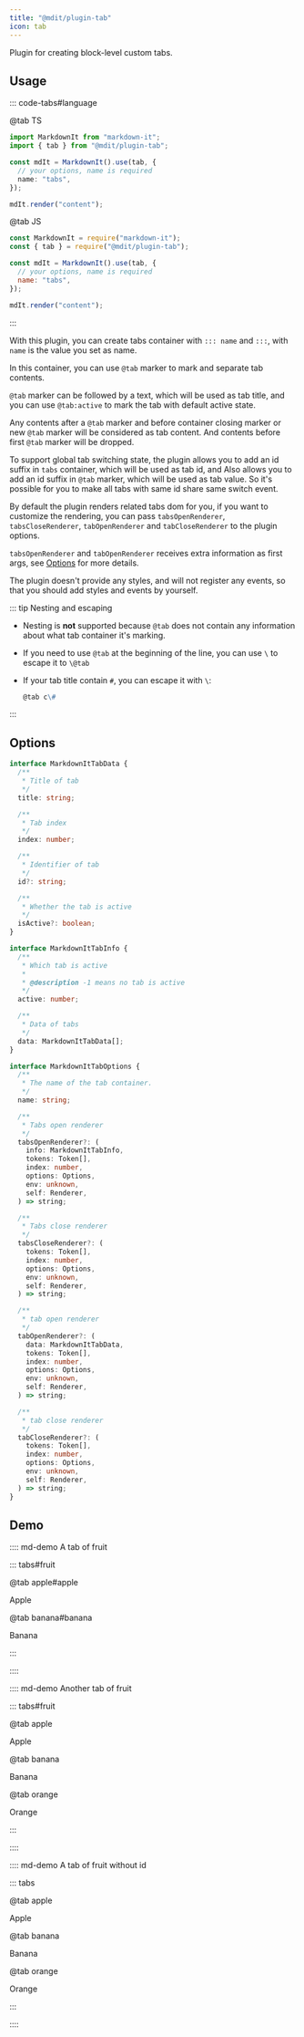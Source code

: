 ```yaml
---
title: "@mdit/plugin-tab"
icon: tab
---
```


Plugin for creating block-level custom tabs.

<!-- more -->

## Usage

::: code-tabs#language

@tab TS

```ts
import MarkdownIt from "markdown-it";
import { tab } from "@mdit/plugin-tab";

const mdIt = MarkdownIt().use(tab, {
  // your options, name is required
  name: "tabs",
});

mdIt.render("content");
```

@tab JS

```js
const MarkdownIt = require("markdown-it");
const { tab } = require("@mdit/plugin-tab");

const mdIt = MarkdownIt().use(tab, {
  // your options, name is required
  name: "tabs",
});

mdIt.render("content");
```

:::

With this plugin, you can create tabs container with `::: name` and `:::`, with `name` is the value you set as name.

In this container, you can use `@tab` marker to mark and separate tab contents.

`@tab` marker can be followed by a text, which will be used as tab title, and you can use `@tab:active` to mark the tab with default active state.

Any contents after a `@tab` marker and before container closing marker or new `@tab` marker will be considered as tab content. And contents before first `@tab` marker will be dropped.

To support global tab switching state, the plugin allows you to add an id suffix in `tabs` container, which will be used as tab id, and Also allows you to add an id suffix in `@tab` marker, which will be used as tab value. So it's possible for you to make all tabs with same id share same switch event.

By default the plugin renders related tabs dom for you, if you want to customize the rendering, you can pass `tabsOpenRenderer`, `tabsCloseRenderer`, `tabOpenRenderer` and `tabCloseRenderer` to the plugin options.

`tabsOpenRenderer` and `tabOpenRenderer` receives extra information as first args, see [Options](#options) for more details.

The plugin doesn't provide any styles, and will not register any events, so that you should add styles and events by yourself.

::: tip Nesting and escaping

- Nesting is **not** supported because `@tab` does not contain any information about what tab container it's marking.

- If you need to use `@tab` at the beginning of the line, you can use `\` to escape it to `\@tab`

- If your tab title contain `#`, you can escape it with `\`:

  ```md
  @tab c\#
  ```

:::

## Options

```ts
interface MarkdownItTabData {
  /**
   * Title of tab
   */
  title: string;

  /**
   * Tab index
   */
  index: number;

  /**
   * Identifier of tab
   */
  id?: string;

  /**
   * Whether the tab is active
   */
  isActive?: boolean;
}

interface MarkdownItTabInfo {
  /**
   * Which tab is active
   *
   * @description -1 means no tab is active
   */
  active: number;

  /**
   * Data of tabs
   */
  data: MarkdownItTabData[];
}

interface MarkdownItTabOptions {
  /**
   * The name of the tab container.
   */
  name: string;

  /**
   * Tabs open renderer
   */
  tabsOpenRenderer?: (
    info: MarkdownItTabInfo,
    tokens: Token[],
    index: number,
    options: Options,
    env: unknown,
    self: Renderer,
  ) => string;

  /**
   * Tabs close renderer
   */
  tabsCloseRenderer?: (
    tokens: Token[],
    index: number,
    options: Options,
    env: unknown,
    self: Renderer,
  ) => string;

  /**
   * tab open renderer
   */
  tabOpenRenderer?: (
    data: MarkdownItTabData,
    tokens: Token[],
    index: number,
    options: Options,
    env: unknown,
    self: Renderer,
  ) => string;

  /**
   * tab close renderer
   */
  tabCloseRenderer?: (
    tokens: Token[],
    index: number,
    options: Options,
    env: unknown,
    self: Renderer,
  ) => string;
}
```

## Demo

:::: md-demo A tab of fruit

::: tabs#fruit

@tab apple#apple

Apple

@tab banana#banana

Banana

:::

::::

:::: md-demo Another tab of fruit

::: tabs#fruit

@tab apple

Apple

@tab banana

Banana

@tab orange

Orange

:::

::::

:::: md-demo A tab of fruit without id

::: tabs

@tab apple

Apple

@tab banana

Banana

@tab orange

Orange

:::

::::
